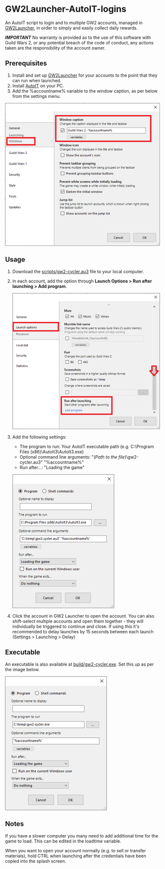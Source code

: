 # GW2Launcher-AutoIT-logins

An AutoIT script to login and to multiple GW2 accounts, managed in [GW2Launcher](https://github.com/Healix/Gw2Launcher), in order to simply and easily collect daily rewards.

***IMPORTANT*** No warranty is provided as to the use of this software with Guild Wars 2, or any potential breach of the code of conduct, any actions taken are the responsibility of the account owner.

## Prerequisites

1. Install and set up [GW2Launcher](https://github.com/Healix/Gw2Launcher) for your accounts to the point that they can run when launched.
2. Install [AutoIT](https://www.autoitscript.com/site/) on your PC.
3. Add the %accountname% variable to the window caption, as per below from the settings menu.

![](web-content/image-appconfig.png)

## Usage

1. Download the [scripts/gw2-cycler.au3](scripts/gw2-cycler.au3) file to your local computer.
2. In each account, add the option through **Launch Options > Run after launching > Add program**.

   ![](web-content/image-accountconfig.png)

3. Add the following settings:
   - The program to run: Your AutoIT executable path (e.g. C:\Program Files (x86)\AutoIt3\AutoIt3.exe)
   - Optional command line arguments: "(*Path to the file*)\gw2-cycler.au3" "%accountname%"
   - Run after...: "Loading the game"

   ![](web-content/image-launchconfig.png)

4. Click the account in GW2 Launcher to open the account. You can also shift-select multiple accounts and open them together - they will individually be triggered to continue and close. If using this it's recommended to delay launches by 15 seconds between each launch (Settings > Launching > Delay)

## Executable

An executable is also available at [build/gw2-cycler.exe](build/gw2-cycler.exe). Set this up as per the image below.

   ![](web-content/image-launchconfigexe.png)

## Notes

If you have a slower computer you many need to add additional time for the game to load. This can be edited in the loadtime variable.

When you want to open your account normally (e.g. to sell or transfer materials), hold CTRL when launching after the credentials have been copied into the splash screen. 





